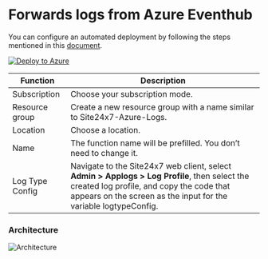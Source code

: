 # Forwards logs from Azure Eventhub

You can configure an automated deployment by following the steps mentioned in this [document](https://www.site24x7.com/help/log-management/azure-diagnostic-logs.html).

[![Deploy to Azure](https://aka.ms/deploytoazurebutton)](https://portal.azure.com/#create/Microsoft.Template/uri/https%3A%2F%2Fraw.githubusercontent.com%2Fsite24x7%2Fapplogs-azure-function%2Fmaster%2Fdeployment%2Fsite24x7-azure-deployment.json)

| Function | Description |
|---|---|
| Subscription | Choose your subscription mode. |
| Resource group | Create a new resource group with a name similar to Site24x7-Azure-Logs. | 
| Location | Choose a location. |
| Name | The function name will be prefilled. You don’t need to change it. |
| Log Type Config | Navigate to the Site24x7 web client, select **Admin > Applogs > Log Profile**, then select the created log profile, and copy the code that appears on the screen as the input for the variable logtypeConfig. |

### Architecture 

![Architecture](https://github.com/site24x7/applogs-azure-function/blob/master/Images/EventHubs_Logs/Architecture.png)